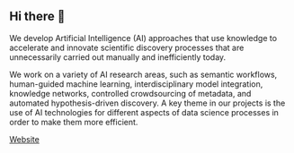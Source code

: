 ## Hi there 👋
 
We develop Artificial Intelligence (AI) approaches that use knowledge to accelerate and innovate scientific discovery processes that are unnecessarily carried out manually and inefficiently today.

We work on a variety of AI research areas, such as semantic workflows, human-guided machine learning, interdisciplinary model integration, knowledge networks, controlled crowdsourcing of metadata, and automated hypothesis-driven discovery. A key theme in our projects is the use of AI technologies for different aspects of data science processes in order to make them more efficient.


[Website](https://knowledgecaptureanddiscovery.github.io/)
